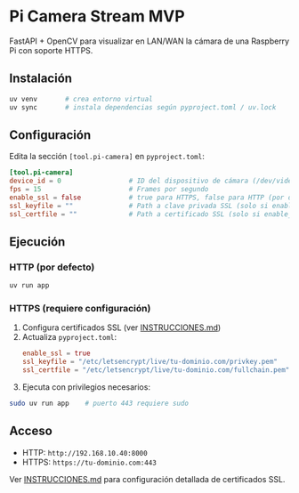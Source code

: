# Pi Camera Stream MVP

FastAPI + OpenCV para visualizar en LAN/WAN la cámara de una Raspberry Pi con soporte HTTPS.

## Instalación

```bash
uv venv       # crea entorno virtual
uv sync       # instala dependencias según pyproject.toml / uv.lock
```

## Configuración

Edita la sección `[tool.pi-camera]` en `pyproject.toml`:

```toml
[tool.pi-camera]
device_id = 0                 # ID del dispositivo de cámara (/dev/video0)
fps = 15                      # Frames por segundo
enable_ssl = false            # true para HTTPS, false para HTTP (por defecto)
ssl_keyfile = ""              # Path a clave privada SSL (solo si enable_ssl = true)
ssl_certfile = ""             # Path a certificado SSL (solo si enable_ssl = true)
```

## Ejecución

### HTTP (por defecto)
```bash
uv run app
```

### HTTPS (requiere configuración)
1. Configura certificados SSL (ver [INSTRUCCIONES.md](INSTRUCCIONES.md))
2. Actualiza `pyproject.toml`:
   ```toml
   enable_ssl = true
   ssl_keyfile = "/etc/letsencrypt/live/tu-dominio.com/privkey.pem"
   ssl_certfile = "/etc/letsencrypt/live/tu-dominio.com/fullchain.pem"
   ```
3. Ejecuta con privilegios necesarios:
```bash
sudo uv run app    # puerto 443 requiere sudo
```

## Acceso

- HTTP: `http://192.168.10.40:8000`
- HTTPS: `https://tu-dominio.com:443`

Ver [INSTRUCCIONES.md](INSTRUCCIONES.md) para configuración detallada de certificados SSL. 